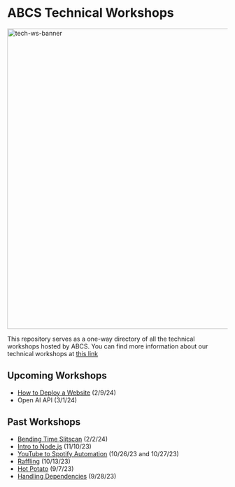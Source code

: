 # ABCS Technical Workshops
<img width="687" alt="tech-ws-banner" src="https://github.com/UT-ABCS/tech-workshops/assets/91110018/d2bc00c6-26db-434b-907a-ffdfcbcd6fcf"> <br />

This repository serves as a one-way directory of all the technical workshops hosted by ABCS. You can find more information about our technical workshops at [this link](https://docs.google.com/presentation/d/1mFly4h2b66m_EZagm5tvR_IFqSbQC3uuGXhcmf9tqpA/edit?usp=sharing)

## Upcoming Workshops
- [How to Deploy a Website](https://github.com/UT-ABCS/deployment-ws) (2/9/24)
- Open AI API (3/1/24)

## Past Workshops
- [Bending Time Slitscan](https://github.com/UT-ABCS/bending-time-slitscan-ws) (2/2/24)
- [Intro to Node.js](https://github.com/UT-ABCS/intro-to-node-ws) (11/10/23)
- [YouTube to Spotify Automation](https://github.com/UT-ABCS/youtube-to-spotify-py) (10/26/23 and 10/27/23)
- [Raffling](https://github.com/UT-ABCS/raffle-ws) (10/13/23)
- [Hot Potato](https://github.com/UT-ABCS/hot-potato-ws) (9/7/23)
- [Handling Dependencies](https://github.com/UT-ABCS/handling-dependencies) (9/28/23)
